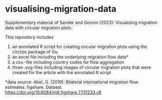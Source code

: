 # visualising-migration-data
Supplementary material of Sander and Genoni (2023): Visualising migration data with circular migration plots.


This repository includes 
1) an annotated R script for creating circular migration plots using the circlize package of Gu
2) an excel file including the underlying migration flow data*
3) a csv.-file including country codes for flow aggregation
4) three .svg-files including images of circular migration plots that were created for the article with the annotated R script 





*data source: Abel, G. (2019): Bilateral international migration flow estimates. figshare. Dataset. https://doi.org/10.6084/m9.figshare.7731233.v6
